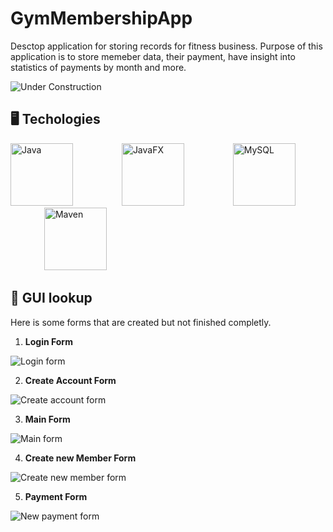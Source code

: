 # GymMembershipApp

Desctop application for storing records for fitness business. Purpose of this application is to store memeber data, their payment, have insight into statistics of payments by month and more.

![Under Construction](https://img.shields.io/badge/Under%20Construction-goldenrod?style=plastic&logo=gear) 


## 🖥 Techologies 
<div style = "display: inline-block">
<img src= https://user-images.githubusercontent.com/25181517/117201156-9a724800-adec-11eb-9a9d-3cd0f67da4bc.png alt= "Java" width= 100 height = 100 style= "margin-right: 20px">
<img width="50">
<img src=https://github.com/MiroslavKolosnjaji/ProjectImages/blob/main/Icons/JavaFX_Logo.png alt= "JavaFX" height = 100 style= "margin-right: 20px"> 
<img width="50">
<img src= https://user-images.githubusercontent.com/25181517/183896128-ec99105a-ec1a-4d85-b08b-1aa1620b2046.png alt= "MySQL" width= 100 height = 100 style= "margin-right: 20px">
<img width="50">
<img src= https://user-images.githubusercontent.com/25181517/117207242-07d5a700-adf4-11eb-975e-be04e62b984b.png alt= "Maven" width= 100 height = 100>
<img width="50">
</div>


## 📸 GUI lookup 

Here is some forms that are created but not finished completly.


1. **Login Form**

![Login form](https://github.com/MiroslavKolosnjaji/ProjectImages/blob/main/GymMembership%20images/LoginForm.png)

2. **Create Account Form**

![Create account form](https://github.com/MiroslavKolosnjaji/ProjectImages/blob/main/GymMembership%20images/CreateAccountForm.png)

3. **Main Form**

![Main form](https://github.com/MiroslavKolosnjaji/ProjectImages/blob/main/GymMembership%20images/MainForm.png)

4. **Create new Member Form**
   
![Create new member form](https://github.com/MiroslavKolosnjaji/ProjectImages/blob/main/GymMembership%20images/CreateNewMemberForm.png)

5. **Payment Form**
   
![New payment form](https://github.com/MiroslavKolosnjaji/ProjectImages/blob/main/GymMembership%20images/NewPayment.png)



